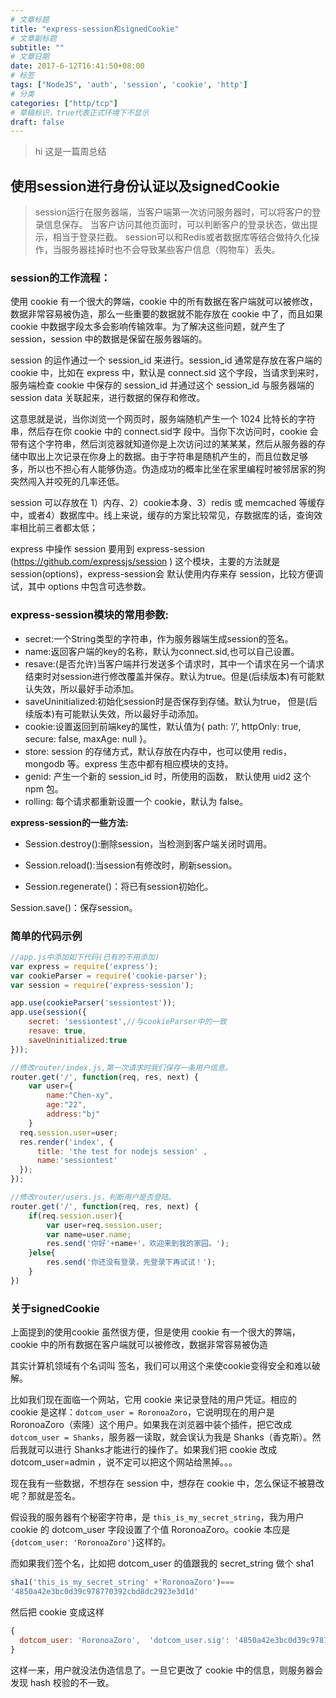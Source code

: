 ```yaml
---
# 文章标题
title: "express-session和signedCookie"
# 文章副标题
subtitle: ""
# 文章日期
date: 2017-6-12T16:41:50+08:00
# 标签
tags: ["NodeJS", 'auth', 'session', 'cookie', 'http']
# 分类
categories: ["http/tcp"]
# 草稿标识，true代表正式环境下不显示
draft: false
---
```


> hi 这是一篇周总结

## 使用session进行身份认证以及signedCookie

> session运行在服务器端，当客户端第一次访问服务器时，可以将客户的登录信息保存。 
当客户访问其他页面时，可以判断客户的登录状态，做出提示，相当于登录拦截。 
session可以和Redis或者数据库等结合做持久化操作，当服务器挂掉时也不会导致某些客户信息（购物车）丢失。 

### session的工作流程： 
使用 cookie 有一个很大的弊端，cookie 中的所有数据在客户端就可以被修改，数据非常容易被伪造，那么一些重要的数据就不能存放在 cookie 中了，而且如果 cookie 中数据字段太多会影响传输效率。为了解决这些问题，就产生了 session，session 中的数据是保留在服务器端的。

session 的运作通过一个 session_id 来进行。session_id 通常是存放在客户端的 cookie 中，比如在 express 中，默认是 connect.sid 这个字段，当请求到来时，服务端检查 cookie 中保存的 session_id 并通过这个 session_id 与服务器端的 session data 关联起来，进行数据的保存和修改。

这意思就是说，当你浏览一个网页时，服务端随机产生一个 1024 比特长的字符串，然后存在你 cookie 中的 connect.sid字 段中。当你下次访问时，cookie 会带有这个字符串，然后浏览器就知道你是上次访问过的某某某，然后从服务器的存储中取出上次记录在你身上的数据。由于字符串是随机产生的，而且位数足够 多，所以也不担心有人能够伪造。伪造成功的概率比坐在家里编程时被邻居家的狗突然闯入并咬死的几率还低。

session 可以存放在 1）内存、2）cookie本身、3）redis 或 memcached 等缓存中，或者4）数据库中。线上来说，缓存的方案比较常见，存数据库的话，查询效率相比前三者都太低；

express 中操作 session 要用到 express-session (https://github.com/expressjs/session ) 这个模块，主要的方法就是session(options)，express-session会 默认使用内存来存 session，比较方便调试，其中 options 中包含可选参数。

### express-session模块的常用参数: 
- secret:一个String类型的字符串，作为服务器端生成session的签名。 
- name:返回客户端的key的名称，默认为connect.sid,也可以自己设置。 
- resave:(是否允许)当客户端并行发送多个请求时，其中一个请求在另一个请求结束时对session进行修改覆盖并保存。默认为true。但是(后续版本)有可能默认失效，所以最好手动添加。
- saveUninitialized:初始化session时是否保存到存储。默认为true， 但是(后续版本)有可能默认失效，所以最好手动添加。
- cookie:设置返回到前端key的属性，默认值为{ path: ‘/’, httpOnly: true, secure: false, maxAge: null }。
- store: session 的存储方式，默认存放在内存中，也可以使用 redis，mongodb 等。express 生态中都有相应模块的支持。
- genid: 产生一个新的 session_id 时，所使用的函数， 默认使用 uid2 这个 npm 包。
- rolling: 每个请求都重新设置一个 cookie，默认为 false。

**express-session的一些方法:**

- Session.destroy():删除session，当检测到客户端关闭时调用。

- Session.reload():当session有修改时，刷新session。

- Session.regenerate()：将已有session初始化。

Session.save()：保存session。

### 简单的代码示例

```js
//app.js中添加如下代码(已有的不用添加)
var express = require('express');
var cookieParser = require('cookie-parser');
var session = require('express-session');

app.use(cookieParser('sessiontest'));
app.use(session({
    secret: 'sessiontest',//与cookieParser中的一致
    resave: true,
    saveUninitialized:true
}));
```
```js
//修改router/index.js,第一次请求时我们保存一条用户信息。
router.get('/', function(req, res, next) {
    var user={
        name:"Chen-xy",
        age:"22",
        address:"bj"
    }
  req.session.user=user;
  res.render('index', {
      title: 'the test for nodejs session' ,
      name:'sessiontest'
  });
});
```
```js
//修改router/users.js，判断用户是否登陆。
router.get('/', function(req, res, next) {
    if(req.session.user){
        var user=req.session.user;
        var name=user.name;
        res.send('你好'+name+'，欢迎来到我的家园。');
    }else{
        res.send('你还没有登录，先登录下再试试！');
    }
})
```

### 关于signedCookie 

上面提到的使用cookie 虽然很方便，但是使用 cookie 有一个很大的弊端，cookie 中的所有数据在客户端就可以被修改，数据非常容易被伪造

其实计算机领域有个名词叫 签名，我们可以用这个来使cookie变得安全和难以破解。

比如我们现在面临一个网站，它用 cookie 来记录登陆的用户凭证。相应的 cookie 是这样：`dotcom_user = RoronoaZoro`，它说明现在的用户是 RoronoaZoro（索隆）这个用户。如果我在浏览器中装个插件，把它改成`dotcom_user = Shanks`，服务器一读取，就会误认为我是 Shanks（香克斯）。然后我就可以进行 Shanks才能进行的操作了。如果我们把 cookie 改成 dotcom_user=admin ，说不定可以把这个网站给黑掉。。。

现在我有一些数据，不想存在 session 中，想存在 cookie 中，怎么保证不被篡改呢？那就是签名。

假设我的服务器有个秘密字符串，是 `this_is_my_secret_string`，我为用户 cookie 的 dotcom_user 字段设置了个值 RoronoaZoro。cookie 本应是`{dotcom_user: 'RoronoaZoro'}`这样的。

而如果我们签个名，比如把 dotcom_user 的值跟我的 secret_string 做个 sha1
```js
sha1('this_is_my_secret_string' +'RoronoaZoro')===
'4850a42e3bc0d39c978770392cbd8dc2923e3d1d'
```

然后把 cookie 变成这样
```js
{
  dotcom_user: 'RoronoaZoro',  'dotcom_user.sig': '4850a42e3bc0d39c978770392cbd8dc2923e3d1d',
}
```
这样一来，用户就没法伪造信息了。一旦它更改了 cookie 中的信息，则服务器会发现 hash 校验的不一致。
